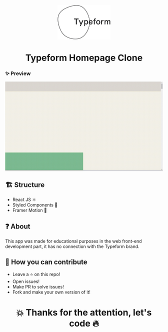 <p align="center">
  <img src="./src/assets/typeform-logo.png" height="110" />
  <h1 align="center">Typeform Homepage Clone</h1>
</p>

### ✨ Preview

<p align="center">
  <img src="./src/assets/typeform-website.gif" />
</p>

## 🏗 Structure
- React JS ⚛
- Styled Components 💅
- Framer Motion 🎨

## ❓ About
This app was made for educational purposes in the web front-end development part, it has no connection with the Typeform brand.

## 💪 How you can contribute
- Leave a ⭐ on this repo!
- Open issues!
- Make PR to solve issues!
- Fork and make your own version of it!

<h1 align="center">💥 Thanks for the attention, let's code 🔥</h1>
